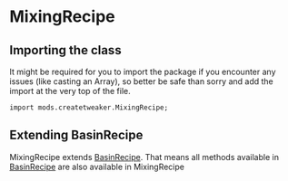 # MixingRecipe

## Importing the class

It might be required for you to import the package if you encounter any issues (like casting an Array), so better be safe than sorry and add the import at the very top of the file.
```zenscript
import mods.createtweaker.MixingRecipe;
```


## Extending BasinRecipe

MixingRecipe extends [BasinRecipe](/mods/createtweaker/recipes/type/BasinRecipe). That means all methods available in [BasinRecipe](/mods/createtweaker/recipes/type/BasinRecipe) are also available in MixingRecipe


